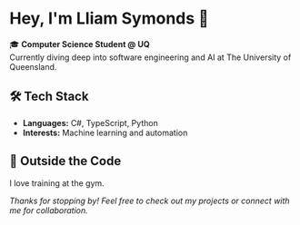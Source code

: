 # Hey, I'm Lliam Symonds 👋

🎓 **Computer Science Student @ UQ**  
Currently diving deep into software engineering and AI at The University of Queensland.

## 🛠️ Tech Stack
- **Languages:** C#, TypeScript, Python
- **Interests:** Machine learning and automation

## 💪 Outside the Code
I love training at the gym.

_Thanks for stopping by! Feel free to check out my projects or connect with me for collaboration._  
